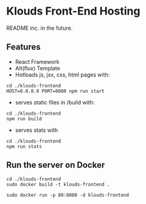 # Klouds Front-End Hosting

README inc. in the future.

## Features
* React Framework
* Alt(flux) Template
* Hotloads js, jsx, css, html pages with:
```
cd ./klouds-frontend
HOST=0.0.0.0 PORT=8080 npm run start
```
* serves static files in /build with:
```
cd ./klouds-frontend
npm run build
```
* serves stats with
```
cd ./klouds-frontend
npm run stats
```

## Run the server on Docker

```
cd ./klouds-frontend
sudo docker build -t klouds-frontend . 

sudo docker run -p 80:8080 -d klouds-frontend
```